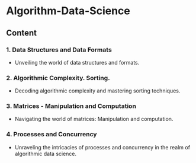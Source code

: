 # Algorithm-Data-Science
 
## Content

### 1. Data Structures and Data Formats
- Unveiling the world of data structures and formats.

### 2. Algorithmic Complexity. Sorting.
- Decoding algorithmic complexity and mastering sorting techniques.

### 3. Matrices - Manipulation and Computation
- Navigating the world of matrices: Manipulation and computation.

### 4. Processes and Concurrency
- Unraveling the intricacies of processes and concurrency in the realm of algorithmic data science.
